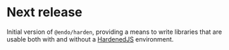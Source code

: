 
# Next release

Initial version of `@endo/harden`, providing a means to write libraries that
are usable both with and without a [HardenedJS](https://hardenedjs.org)
environment.
